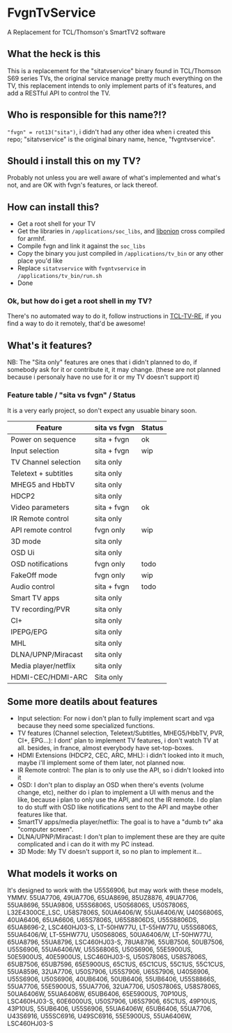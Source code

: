 # FvgnTvService
A Replacement for TCL/Thomson's SmartTV2 software

## What the heck is this

This is a replacement for the "sitatvservice" binary found in TCL/Thomson S69 series TVs, the original service manage pretty much everything on the TV, this replacement intends to only implement parts of it's features, and add a RESTful API to control the TV.

## Who is responsible for this name?!?

`"fvgn" = rot13("sita")`, i didn't had any other idea when i created this repo; "sitatvservice" is the original binary name, hence, "fvgntvservice".

## Should i install this on my TV?

Probably not unless you are well aware of what's implemented and what's not, and are OK with fvgn's features, or lack thereof.

## How can install this?

* Get a root shell for your TV
* Get the libraries in `/applications/soc_libs`, and [libonion](https://github.com/davidmoreno/onion) cross compiled for armhf.
* Compile fvgn and link it against the `soc_libs`
* Copy the binary you just compiled in `/applications/tv_bin` or any other place you'd like
* Replace `sitatvservice` with `fvgntvservice` in `/applications/tv_bin/run.sh`
* Done

### Ok, but how do i get a root shell in my TV?

There's no automated way to do it, follow instructions in [TCL-TV-RE](https://github.com/prototux/TCL-TV-reverse-engineering), if you find a way to do it remotely, that'd be awesome!

## What's it features?

NB: The "Sita only" features are ones that i didn't planned to do, if somebody ask for it or contribute it, it may change. (these are not planned because i personaly have no use for it or my TV doesn't support it)

### Feature table / "sita vs fvgn" / Status

It is a very early project, so don't expect any usuable binary soon.

| Feature                  | sita vs fvgn | Status |
| ------------------------ | ------------ | ------ |
| Power on sequence        | sita + fvgn  | ok     |
| Input selection          | sita + fvgn  | wip    |
| TV Channel selection     | sita only    |        |
| Teletext + subtitles     | sita only    |        |
| MHEG5 and HbbTV          | sita only    |        |
| HDCP2                    | sita only    |        |
| Video parameters         | sita + fvgn  | ok     |
| IR Remote control        | sita only    |        |
| API remote control       | fvgn only    | wip    |
| 3D mode                  | sita only    |        |
| OSD Ui                   | sita only    |        |
| OSD notifications        | fvgn only    | todo   |
| FakeOff mode             | fvgn only    | wip    |
| Audio control            | sita + fvgn  | todo   |
| Smart TV apps            | sita only    |        |
| TV recording/PVR         | sita only    |        |
| CI+                      | sita only    |        |
| IPEPG/EPG                | sita only    |        |
| MHL                      | sita only    |        |
| DLNA/UPNP/Miracast       | sita only    |        |
| Media player/netflix     | sita only    |        |
| HDMI-CEC/HDMI-ARC        | Sita only    |        |

## Some more deatils about features

* Input selection: For now i don't plan to fully implement scart and vga because they need some specialized functions.
* TV features (Channel selection, Teletext/Subtitles, MHEG5/HbbTV, PVR, CI+, EPG...): I dont' plan to implement TV features, i don't watch TV at all. besides, in france, almost everybody have set-top-boxes.
* HDMI Extensions (HDCP2, CEC, ARC, MHL): i didn't looked into it much, maybe i'll implement some of them later, not planned now.
* IR Remote control: The plan is to only use the API, so i didn't looked into it
* OSD: I don't plan to display an OSD when there's events (volume change, etc), neither do i plan to implement a UI with menus and the like, because i plan to only use the API, and not the IR remote. I do plan to do stuff with OSD like notifications sent to the API and maybe other features like that.
* SmartTV apps/media player/netflix: The goal is to have a "dumb tv" aka "computer screen".
* DLNA/UPNP/Miracast: I don't plan to implement these are they are quite complicated and i can do it with my PC instead.
* 3D Mode: My TV doesn't support it, so no plan to implement it...

## What models it works on
It's designed to work with the U55S6906, but may work with these models, YMMV.
55UA7706, 49UA7706, 65UA8696, 85UZ8876, 49UA7706, 55UA8696, 55UA9806, U55S6806S, U50S6806S, U50S7806S, L32E4300CE_LSC, U58S7806S, 50UA6406/W, 55UA6406/W, U40S6806S, 40UA6406, 65UA6606, U65S7806S, U65S8806DS, U55S8806DS, 65UA8696-2, LSC460HJ03-S, LT-50HW77U, LT-55HW77U, U55S6806S, 55UA6406/W, LT-55HW77U, U50S6806S, 50UA6406/W, LT-50HW77U, 65UA8796, 55UA8796, LSC460HJ03-S, 78UA8796, 55UB7506, 50UB7506, U55S6906, 55UA6406/W, U55S6806S, U50S6906, 55E5900US, 50E5900US, 40E5900US, LSC460HJ03-S, U50S7806S, U58S7806S, 65UB7506, 65UB7596, 65E5900US, 65C1US, 65C1CUS, 55C1US, 55C1CUS, 55UA8596, 32UA7706, U50S7906, U55S7906, U65S7906, U40S6906, U55S6906, U50S6906, 40UB6406, 50UB6406, 55UB6406, U55S8866S, 55UA7706, 55E5900US, 55UA7706, 32UA7706, U50S7806S, U58S7806S, 50UA6406W, 55UA6406W, 65UB6406, 65E5900US, 70P10US, LSC460HJ03-S, 60E6000US, U50S7906, U65S7906, 65C1US, 49P10US, 43P10US, 55UB6406, U55S6906, 55UA6406W, 65UB6406, 55UA7706, U43S6916, U55SC6916, U49SC6916, 55E5900US, 55UA6406W, LSC460HJ03-S
